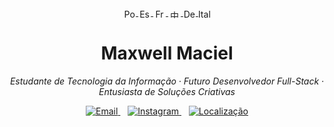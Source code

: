 <p align="center">
  <a href="./README-pt.md" title="Português">
    <img src="https://flagcdn.com/20x15/br.png" width="20" height="15" alt="Português" style="vertical-align:middle"/>
  </a>
  <a href="./README-es.md" title="Español">
    <img src="https://flagcdn.com/20x15/es.png" width="20" height="15" alt="Español" style="vertical-align:middle"/>
  </a>
  <a href="./README-fr.md" title="Français">
    <img src="https://flagcdn.com/20x15/fr.png" width="20" height="15" alt="Français" style="vertical-align:middle"/>
  </a>
  <a href="./README-zh.md" title="中文">
    <img src="https://flagcdn.com/20x15/cn.png" width="20" height="15" alt="中文" style="vertical-align:middle"/>
  </a>
  <a href="./README-de.md" title="Deutsch">
    <img src="https://flagcdn.com/20x15/de.png" width="20" height="15" alt="Deutsch" style="vertical-align:middle"/>
  </a>
  <a href="./README-it.md" title="Italiano">
    <img src="https://flagcdn.com/20x15/it.png" width="20" height="15" alt="Italiano" style="vertical-align:middle"/>
  </a>
</p>


<h1 align="center">Maxwell Maciel</h1>

<p align="center">
  <em>Estudante de Tecnologia da Informação · Futuro Desenvolvedor Full-Stack · Entusiasta de Soluções Criativas</em>
</p>

<p align="center">
  <a href="mailto:sousamaciel@aluno.ifce.edu.br" title="Email">
    <img src="https://img.shields.io/badge/Email-mail-darkred?style=flat&logo=gmail&logoColor=white" alt="Email">
  </a>
  &nbsp;&nbsp;
  <a href="https://instagram.com/maxsksr" target="_blank" title="Instagram">
    <img src="https://img.shields.io/badge/Instagram-Profile-505050?style=flat&logo=instagram&logoColor=white" alt="Instagram">
  </a>
  &nbsp;&nbsp;
  <a href="https://www.google.com/maps/place/Maranguape,+CE" target="_blank" title="Localização">
    <img src="https://img.shields.io/badge/Localização-Maranguape-0A66C2?style=flat&logo=google-maps&logoColor=white" alt="Localização">
  </a>
</p>





